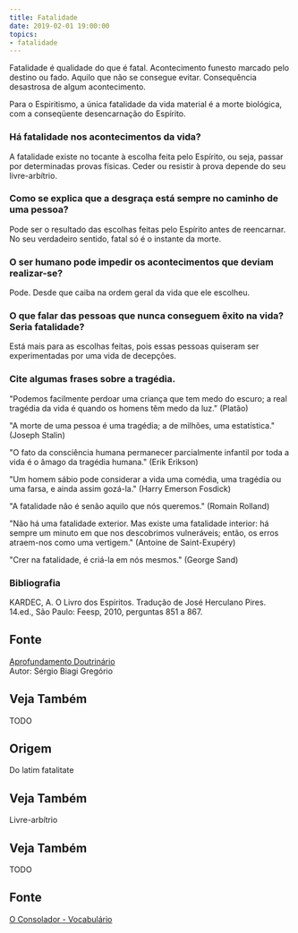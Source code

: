 ```yaml
---
title: Fatalidade
date: 2019-02-01 19:00:00
topics:
- fatalidade
---
```


Fatalidade é qualidade do que é fatal. Acontecimento funesto marcado pelo destino ou
fado. Aquilo que não se consegue evitar. Consequência desastrosa de
algum acontecimento.

Para o Espiritismo, a única fatalidade da vida material é a morte biológica, com
a conseqüente desencarnação do Espírito. 

### Há fatalidade nos acontecimentos da vida?
A fatalidade existe no tocante à escolha feita pelo Espírito, ou seja,
passar por determinadas provas físicas. Ceder ou resistir à prova
depende do seu livre-arbítrio.

### Como se explica que a desgraça está sempre no caminho de uma pessoa?
Pode ser o resultado das escolhas feitas pelo Espírito antes de
reencarnar. No seu verdadeiro sentido, fatal só é o instante da morte.

### O ser humano pode impedir os acontecimentos que deviam realizar-se?
Pode. Desde que caiba na ordem geral da vida que ele escolheu.

### O que falar das pessoas que nunca conseguem êxito na vida? Seria fatalidade?
Está mais para as escolhas feitas, pois essas pessoas quiseram ser
experimentadas por uma vida de decepções.

### Cite algumas frases sobre a tragédia.

"Podemos facilmente perdoar uma criança que tem medo do escuro; a real
tragédia da vida é quando os homens têm medo da luz." (Platão)

"A morte de uma pessoa é uma tragédia; a de milhões, uma estatística."
(Joseph Stalin)

"O fato da consciência humana permanecer parcialmente infantil por toda
a vida é o âmago da tragédia humana." (Erik Erikson)

"Um homem sábio pode considerar a vida uma comédia, uma tragédia ou
uma farsa, e ainda assim gozá-la." (Harry Emerson Fosdick)

"A fatalidade não é senão aquilo que nós queremos." (Romain Rolland)

"Não há uma fatalidade exterior. Mas existe uma fatalidade interior:
há sempre um minuto em que nos descobrimos vulneráveis; então, os erros
atraem-nos como uma vertigem." (Antoine de Saint-Exupéry)

"Crer na fatalidade, é criá-la em nós mesmos." (George Sand)

### Bibliografia
KARDEC, A. O Livro dos Espíritos. Tradução de José Herculano Pires.
14.ed., São Paulo: Feesp, 2010, perguntas 851 a 867.

## Fonte
[Aprofundamento Doutrinário](https://sites.google.com/view/aprofundamentodoutrinario/tragédia-e-fatalidade)  
Autor: Sérgio Biagi Gregório

## Veja Também
TODO


## Origem
Do latim fatalitate

## Veja Também
Livre-arbítrio

## Veja Também
TODO

## Fonte
[O Consolador - Vocabulário](http://www.oconsolador.com.br/linkfixo/vocabulario/principal.html)


